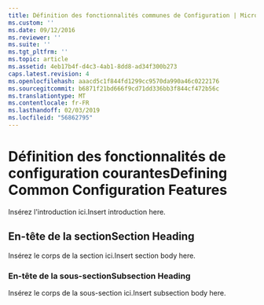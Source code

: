 ```yaml
---
title: Définition des fonctionnalités communes de Configuration | Microsoft Docs
ms.custom: ''
ms.date: 09/12/2016
ms.reviewer: ''
ms.suite: ''
ms.tgt_pltfrm: ''
ms.topic: article
ms.assetid: 4eb17b4f-d4c3-4ab1-8dd8-ad34f300b273
caps.latest.revision: 4
ms.openlocfilehash: aaacd5c1f844fd1299cc9570da990a46c0222176
ms.sourcegitcommit: b6871f21bd666f9cd71dd336bb3f844cf472b56c
ms.translationtype: MT
ms.contentlocale: fr-FR
ms.lasthandoff: 02/03/2019
ms.locfileid: "56862795"
---
```

# <a name="defining-common-configuration-features"></a><span data-ttu-id="bf519-102">Définition des fonctionnalités de configuration courantes</span><span class="sxs-lookup"><span data-stu-id="bf519-102">Defining Common Configuration Features</span></span>

<span data-ttu-id="bf519-103">Insérez l'introduction ici.</span><span class="sxs-lookup"><span data-stu-id="bf519-103">Insert introduction here.</span></span>

## <a name="section-heading"></a><span data-ttu-id="bf519-104">En-tête de la section</span><span class="sxs-lookup"><span data-stu-id="bf519-104">Section Heading</span></span>

<span data-ttu-id="bf519-105">Insérez le corps de la section ici.</span><span class="sxs-lookup"><span data-stu-id="bf519-105">Insert section body here.</span></span>

### <a name="subsection-heading"></a><span data-ttu-id="bf519-106">En-tête de la sous-section</span><span class="sxs-lookup"><span data-stu-id="bf519-106">Subsection Heading</span></span>

<span data-ttu-id="bf519-107">Insérez le corps de la sous-section ici.</span><span class="sxs-lookup"><span data-stu-id="bf519-107">Insert subsection body here.</span></span>
